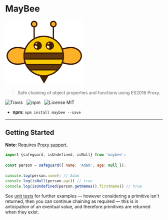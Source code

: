 # MayBee

<img src="media/logo.png" width="250" />

>  Safe chaining of object properties and functions using ES2016 Proxy.

![Travis](http://img.shields.io/travis/Wildhoney/MayBee.svg?style=flat-square)
&nbsp;
![npm](http://img.shields.io/npm/v/maybee.svg?style=flat-square)
&nbsp;
![License MIT](http://img.shields.io/badge/License-MIT-lightgrey.svg?style=flat-square)

* **npm:** `npm install maybee --save`

---

## Getting Started

**Note:** Requires [Proxy support](https://kangax.github.io/compat-table/es6/#test-Proxy).

```javascript
import {safeguard, isUndefined, isNull} from 'maybee';

const person = safeguard({ name: 'Adam', age: null });

console.log(person.name); // Adam
console.log(isNull(person.age)) // true
console.log(isUndefined(person.getNames().firstName)) // true
```

See [unit tests](https://github.com/Wildhoney/MayBee/blob/master/test/may-bee.test.js) for further examples &mdash; however considering a primitive isn't returned, then you can continue chaining as required &mdash; this is in anticipation of an eventual value, and therefore primitives are returned when they exist.
